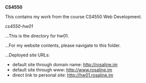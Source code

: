 **CS4550**

This contains my work from the course CS4550 Web Development.

*cs4550-hw01*

  ...This is the directory for hw01.

  ...For my website contents, please navigate to this folder.

  ...Deployed site URLs:
- default site through domain name: http://rosaline.im
- default site through www: http://www.rosaline.im
- direct link to personal site: http://hw01.rosaline.im

